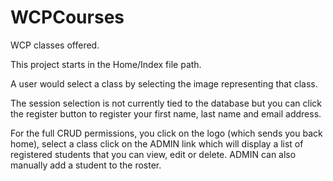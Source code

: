 # WCPCourses
WCP classes offered.


This project starts in the Home/Index file path.

A user would select a class by selecting the image representing that class.

The session selection is not currently tied to the database but you can click the register button to register your first name, last name and email address.

For the full CRUD permissions, you click on the logo (which sends you back home), select a class click on the ADMIN link which will display a list of registered students that you can view, edit or delete.  ADMIN can also manually add a student to the roster.
